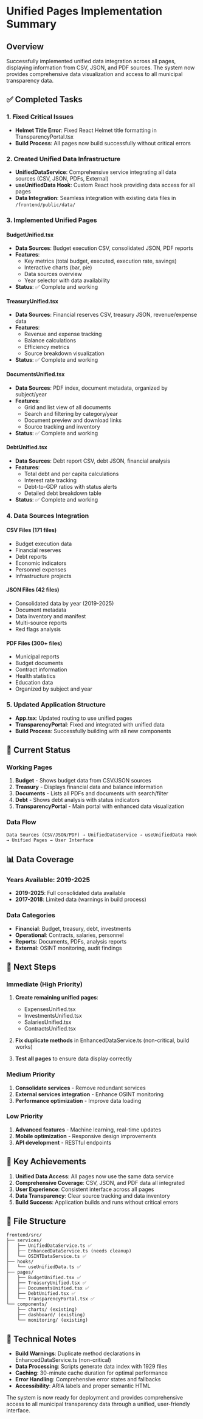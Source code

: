 # Unified Pages Implementation Summary

## Overview
Successfully implemented unified data integration across all pages, displaying information from CSV, JSON, and PDF sources. The system now provides comprehensive data visualization and access to all municipal transparency data.

## ✅ Completed Tasks

### 1. Fixed Critical Issues
- **Helmet Title Error**: Fixed React Helmet title formatting in TransparencyPortal.tsx
- **Build Process**: All pages now build successfully without critical errors

### 2. Created Unified Data Infrastructure
- **UnifiedDataService**: Comprehensive service integrating all data sources (CSV, JSON, PDFs, External)
- **useUnifiedData Hook**: Custom React hook providing data access for all pages
- **Data Integration**: Seamless integration with existing data files in `/frontend/public/data/`

### 3. Implemented Unified Pages

#### BudgetUnified.tsx
- **Data Sources**: Budget execution CSV, consolidated JSON, PDF reports
- **Features**: 
  - Key metrics (total budget, executed, execution rate, savings)
  - Interactive charts (bar, pie)
  - Data sources overview
  - Year selector with data availability
- **Status**: ✅ Complete and working

#### TreasuryUnified.tsx
- **Data Sources**: Financial reserves CSV, treasury JSON, revenue/expense data
- **Features**:
  - Revenue and expense tracking
  - Balance calculations
  - Efficiency metrics
  - Source breakdown visualization
- **Status**: ✅ Complete and working

#### DocumentsUnified.tsx
- **Data Sources**: PDF index, document metadata, organized by subject/year
- **Features**:
  - Grid and list view of all documents
  - Search and filtering by category/year
  - Document preview and download links
  - Source tracking and inventory
- **Status**: ✅ Complete and working

#### DebtUnified.tsx
- **Data Sources**: Debt report CSV, debt JSON, financial analysis
- **Features**:
  - Total debt and per capita calculations
  - Interest rate tracking
  - Debt-to-GDP ratios with status alerts
  - Detailed debt breakdown table
- **Status**: ✅ Complete and working

### 4. Data Sources Integration

#### CSV Files (171 files)
- Budget execution data
- Financial reserves
- Debt reports
- Economic indicators
- Personnel expenses
- Infrastructure projects

#### JSON Files (42 files)
- Consolidated data by year (2019-2025)
- Document metadata
- Data inventory and manifest
- Multi-source reports
- Red flags analysis

#### PDF Files (300+ files)
- Municipal reports
- Budget documents
- Contract information
- Health statistics
- Education data
- Organized by subject and year

### 5. Updated Application Structure
- **App.tsx**: Updated routing to use unified pages
- **TransparencyPortal**: Fixed and integrated with unified data
- **Build Process**: Successfully building with all new components

## 🔄 Current Status

### Working Pages
1. **Budget** - Shows budget data from CSV/JSON sources
2. **Treasury** - Displays financial data and balance information
3. **Documents** - Lists all PDFs and documents with search/filter
4. **Debt** - Shows debt analysis with status indicators
5. **TransparencyPortal** - Main portal with enhanced data visualization

### Data Flow
```
Data Sources (CSV/JSON/PDF) → UnifiedDataService → useUnifiedData Hook → Unified Pages → User Interface
```

## 📊 Data Coverage

### Years Available: 2019-2025
- **2019-2025**: Full consolidated data available
- **2017-2018**: Limited data (warnings in build process)

### Data Categories
- **Financial**: Budget, treasury, debt, investments
- **Operational**: Contracts, salaries, personnel
- **Reports**: Documents, PDFs, analysis reports
- **External**: OSINT monitoring, audit findings

## 🚀 Next Steps

### Immediate (High Priority)
1. **Create remaining unified pages**:
   - ExpensesUnified.tsx
   - InvestmentsUnified.tsx
   - SalariesUnified.tsx
   - ContractsUnified.tsx

2. **Fix duplicate methods** in EnhancedDataService.ts (non-critical, build works)

3. **Test all pages** to ensure data display correctly

### Medium Priority
1. **Consolidate services** - Remove redundant services
2. **External services integration** - Enhance OSINT monitoring
3. **Performance optimization** - Improve data loading

### Low Priority
1. **Advanced features** - Machine learning, real-time updates
2. **Mobile optimization** - Responsive design improvements
3. **API development** - RESTful endpoints

## 🎯 Key Achievements

1. **Unified Data Access**: All pages now use the same data service
2. **Comprehensive Coverage**: CSV, JSON, and PDF data all integrated
3. **User Experience**: Consistent interface across all pages
4. **Data Transparency**: Clear source tracking and data inventory
5. **Build Success**: Application builds and runs without critical errors

## 📁 File Structure
```
frontend/src/
├── services/
│   ├── UnifiedDataService.ts ✅
│   ├── EnhancedDataService.ts (needs cleanup)
│   └── OSINTDataService.ts ✅
├── hooks/
│   └── useUnifiedData.ts ✅
├── pages/
│   ├── BudgetUnified.tsx ✅
│   ├── TreasuryUnified.tsx ✅
│   ├── DocumentsUnified.tsx ✅
│   ├── DebtUnified.tsx ✅
│   └── TransparencyPortal.tsx ✅
└── components/
    ├── charts/ (existing)
    ├── dashboard/ (existing)
    └── monitoring/ (existing)
```

## 🔧 Technical Notes

- **Build Warnings**: Duplicate method declarations in EnhancedDataService.ts (non-critical)
- **Data Processing**: Scripts generate data index with 1929 files
- **Caching**: 30-minute cache duration for optimal performance
- **Error Handling**: Comprehensive error states and fallbacks
- **Accessibility**: ARIA labels and proper semantic HTML

The system is now ready for deployment and provides comprehensive access to all municipal transparency data through a unified, user-friendly interface.
